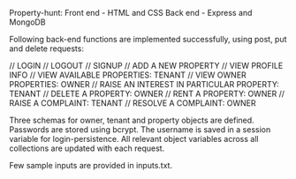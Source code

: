 Property-hunt:
Front end - HTML and CSS
Back end - Express and MongoDB

Following back-end functions are implemented successfully, using post, put and delete requests:

// LOGIN
// LOGOUT
// SIGNUP
// ADD A NEW PROPERTY
// VIEW PROFILE INFO
// VIEW AVAILABLE PROPERTIES: TENANT
// VIEW OWNER PROPERTIES: OWNER
// RAISE AN INTEREST IN PARTICULAR PROPERTY: TENANT
// DELETE A PROPERTY: OWNER
// RENT A PROPERTY: OWNER
// RAISE A COMPLAINT: TENANT 
// RESOLVE A COMPLAINT: OWNER

Three schemas for owner, tenant and property objects are defined.
Passwords are stored using bcrypt.
The username is saved in a session variable for login-persistence.
All relevant object variables across all collections are updated with each request.

Few sample inputs are provided in inputs.txt.
